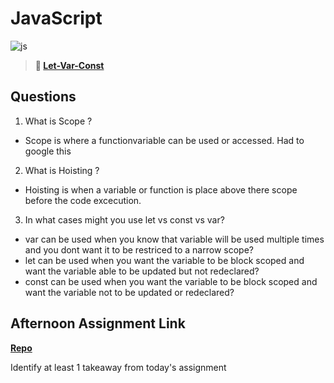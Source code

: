 # JavaScript

![js](https://bcw.blob.core.windows.net/public/img/courses/js.gif)

> **📖 [Let-Var-Const](https://codeworksacademy.com/fs-student-guide/resources/wk2/01-Let-Var-Const)**

## Questions

1. What is Scope ?
- Scope is where a functionvariable can be used or accessed. Had to google this
2. What is Hoisting ?
- Hoisting is when a variable or function is place above there scope before the code excecution.
3. In what cases might you use let vs const vs var?
- var can be used when you know that variable will be used multiple times and you dont want it to be restriced to a narrow scope?
- let can be used when you want the variable to be block scoped and want the variable able to be updated but not redeclared?
- const can be used when you want the variable to be block scoped and want the variable not to be updated or redeclared?

## Afternoon Assignment Link

**[Repo](https://github.com/josuehdz0/scoreboard)**

Identify at least 1 takeaway from today's assignment
